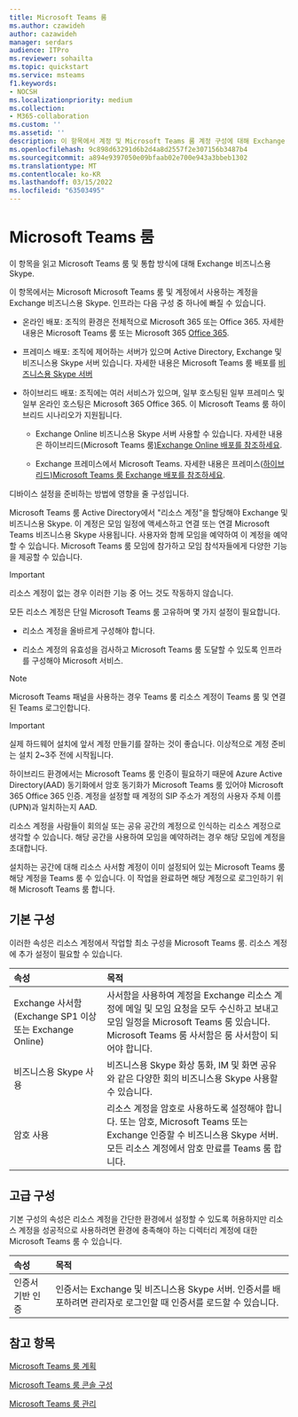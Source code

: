 ```yaml
---
title: Microsoft Teams 룸
ms.author: czawideh
author: cazawideh
manager: serdars
audience: ITPro
ms.reviewer: sohailta
ms.topic: quickstart
ms.service: msteams
f1.keywords:
- NOCSH
ms.localizationpriority: medium
ms.collection:
- M365-collaboration
ms.custom: ''
ms.assetid: ''
description: 이 항목에서 계정 및 Microsoft Teams 룸 계정 구성에 대해 Exchange 비즈니스용 Skype.
ms.openlocfilehash: 9c898d63291d6b2d4a8d2557f2e307156b3487b4
ms.sourcegitcommit: a894e9397050e09bfaab02e700e943a3bbeb1302
ms.translationtype: MT
ms.contentlocale: ko-KR
ms.lasthandoff: 03/15/2022
ms.locfileid: "63503495"
---
```

# <a name="configure-accounts-for-microsoft-teams-rooms"></a>Microsoft Teams 룸
 
이 항목을 읽고 Microsoft Teams 룸 및 통합 방식에 대해 Exchange 비즈니스용 Skype.
  
이 항목에서는 Microsoft Microsoft Teams 룸 및 계정에서 사용하는 계정을 Exchange 비즈니스용 Skype. 인프라는 다음 구성 중 하나에 빠질 수 있습니다.
  
- 온라인 배포: 조직의 환경은 전체적으로 Microsoft 365 또는 Office 365. 자세한 내용은 Microsoft Teams 룸 또는 Microsoft 365 [Office 365](with-office-365.md).
    
- 프레미스 배포: 조직에 제어하는 서버가 있으며 Active Directory, Exchange 및 비즈니스용 Skype 서버 있습니다. 자세한 내용은 Microsoft Teams 룸 배포를 [비즈니스용 Skype 서버](with-skype-for-business-server-2015.md)
    
- 하이브리드 배포: 조직에는 여러 서비스가 있으며, 일부 호스팅된 일부 프레미스 및 일부 온라인 호스팅은 Microsoft 365 Office 365. 이 Microsoft Teams 룸 하이브리드 시나리오가 지원됩니다.
    
  - Exchange Online 비즈니스용 Skype 서버 사용할 수 있습니다. 자세한 내용은 하이브리드(Microsoft Teams 룸[)Exchange Online 배포를 참조하세요](with-exchange-online.md).
    
  - Exchange 프레미스에서 Microsoft Teams. 자세한 내용은 프레미스([하이브리드)Microsoft Teams 룸 Exchange 배포를 참조하세요](with-exchange-on-premises.md).
    
디바이스 설정을 준비하는 방법에 영향을 줄 구성입니다.
  
Microsoft Teams 룸 Active Directory에서 "리소스 계정"을 할당해야 Exchange 및 비즈니스용 Skype. 이 계정은 모임 일정에 액세스하고 연결 또는 연결 Microsoft Teams 비즈니스용 Skype 사용됩니다. 사용자와 함께 모임을 예약하여 이 계정을 예약할 수 있습니다. Microsoft Teams 룸 모임에 참가하고 모임 참석자들에게 다양한 기능을 제공할 수 있습니다.
  
> [!IMPORTANT]
> 리소스 계정이 없는 경우 이러한 기능 중 어느 것도 작동하지 않습니다. 
  
모든 리소스 계정은 단일 Microsoft Teams 룸 고유하며 몇 가지 설정이 필요합니다.
  
- 리소스 계정을 올바르게 구성해야 합니다.
    
- 리소스 계정의 유효성을 검사하고 Microsoft Teams 룸 도달할 수 있도록 인프라를 구성해야 Microsoft 서비스.

> [!NOTE] 
> Microsoft Teams 패널을 사용하는 경우 Teams 룸 리소스 계정이 Teams 룸 및 연결된 Teams 로그인합니다.
    
> [!IMPORTANT]
> 실제 하드웨어 설치에 앞서 계정 만들기를 잘하는 것이 좋습니다. 이상적으로 계정 준비는 설치 2~3주 전에 시작됩니다.
> 

하이브리드 환경에서는 Microsoft Teams 룸 인증이 필요하기 때문에 Azure Active Directory(AAD) 동기화에서 암호 동기화가 Microsoft Teams 룸 있어야 Microsoft 365 Office 365 인증. 계정을 설정할 때 계정의 SIP 주소가 계정의 사용자 주체 이름(UPN)과 일치하는지 AAD. 
  
리소스 계정을 사람들이 회의실 또는 공유 공간의 계정으로 인식하는 리소스 계정으로 생각할 수 있습니다. 해당 공간을 사용하여 모임을 예약하려는 경우 해당 모임에 계정을 초대합니다.
  
설치하는 공간에 대해 리소스 사서함 계정이 이미 설정되어 있는 Microsoft Teams 룸 해당 계정을 Teams 룸 수 있습니다. 이 작업을 완료하면 해당 계정으로 로그인하기 위해 Microsoft Teams 룸 합니다.
  
## <a name="basic-configuration"></a>기본 구성

이러한 속성은 리소스 계정에서 작업할 최소 구성을 Microsoft Teams 룸. 리소스 계정에 추가 설정이 필요할 수 있습니다.
  
|**속성**|**목적**|
|:-----|:-----|
|Exchange 사서함(Exchange SP1 이상 또는 Exchange Online)  <br/> |사서함을 사용하여 계정을 Exchange 리소스 계정에 메일 및 모임 요청을 모두 수신하고 보내고 모임 일정을 Microsoft Teams 룸 있습니다. Microsoft Teams 룸 사서함은 룸 사서함이 되어야 합니다.  <br/> |
|비즈니스용 Skype 사용  <br/> |비즈니스용 Skype 화상 통화, IM 및 화면 공유와 같은 다양한 회의 비즈니스용 Skype 사용할 수 있습니다.  <br/> |
|암호 사용  <br/> |리소스 계정을 암호로 사용하도록 설정해야 합니다. 또는 암호, Microsoft Teams 또는 Exchange 인증할 수 비즈니스용 Skype 서버. 모든 리소스 계정에서 암호 만료를 Teams 룸 합니다.   <br/> |
   
## <a name="advanced-configuration"></a>고급 구성

기본 구성의 속성은 리소스 계정을 간단한 환경에서 설정할 수 있도록 허용하지만 리소스 계정을 성공적으로 사용하려면 환경에 충족해야 하는 디렉터리 계정에 대한 Microsoft Teams 룸 수 있습니다.
  
|**속성**|**목적**|
|:-----|:-----|
|인증서 기반 인증  <br/> |인증서는 Exchange 및 비즈니스용 Skype 서버. 인증서를 배포하려면 관리자로 로그인할 때 인증서를 로드할 수 있습니다.  <br/> |
  
## <a name="see-also"></a>참고 항목

[Microsoft Teams 룸 계획](rooms-plan.md)
  
[Microsoft Teams 룸 콘솔 구성](console.md)
  
[Microsoft Teams 룸 관리](rooms-manage.md)
